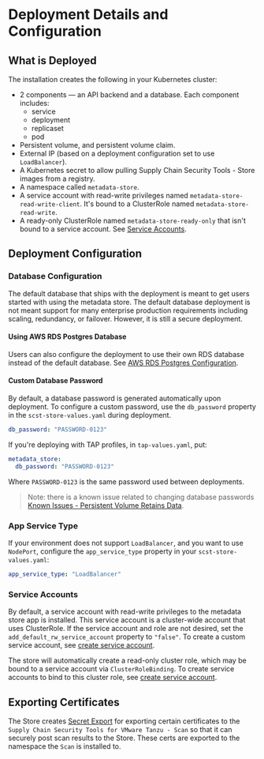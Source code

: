 # Deployment Details and Configuration

## What is Deployed

The installation creates the following in your Kubernetes cluster:

* 2 components — an API backend and a database. 
Each component includes:
    * service
    * deployment
    * replicaset
    * pod
* Persistent volume, and persistent volume claim.
* External IP (based on a deployment configuration set to use `LoadBalancer`).
* A Kubernetes secret to allow pulling Supply Chain Security Tools - Store images from a registry.
* A namespace called `metadata-store`.
* A service account with read-write privileges named `metadata-store-read-write-client`. It's bound to a ClusterRole named `metadata-store-read-write`.
* A ready-only ClusterRole named `metadata-store-ready-only` that isn't bound to a service account. See [Service Accounts](#service-accounts).

## <a id='configuration'></a> Deployment Configuration
### Database Configuration

The default database that ships with the deployment is meant to get users started with using the metadata store. The default database deployment is not meant support for many enterprise production requirements including scaling, redundancy, or failover. However, it is still a secure deployment.

#### Using AWS RDS Postgres Database

Users can also configure the deployment to use their own RDS database instead of the default database. See [AWS RDS Postgres Configuration](use_aws_rds.md).

#### Custom Database Password

By default, a database password is generated automatically upon deployment. To configure a custom password, use the `db_password` property in the `scst-store-values.yaml` during deployment.

```yaml
db_password: "PASSWORD-0123"
```

If you're deploying with TAP profiles, in `tap-values.yaml`, put:

```yaml
metadata_store:
  db_password: "PASSWORD-0123"
```

Where `PASSWORD-0123` is the same password used between deployments.

> Note: there is a known issue related to changing database passwords [Known Issues - Persistent Volume Retains Data](known_issues.md#persistent-volume-retains-data).

### App Service Type

If your environment does not support `LoadBalancer`, and you want to use `NodePort`, configure the `app_service_type` property in your `scst-store-values.yaml`:

```yaml
app_service_type: "LoadBalancer"
```

### <a id='service-accounts'></a>Service Accounts

By default, a service account with read-write privileges to the metadata store app is installed. This service account is a cluster-wide account that uses ClusterRole. If the service account and role are not desired, set the `add_default_rw_service_account` property to `"false"`. To create a custom service account, see [create service account](create_service_account_access_token.md).

The store will automatically create a read-only cluster role, which may be bound to a service account via `ClusterRoleBinding`. To create service accounts to bind to this cluster role, see [create service account](create_service_account_access_token.md). 

## Exporting Certificates

The Store creates [Secret Export](https://github.com/vmware-tanzu/carvel-secretgen-controller/blob/develop/docs/secret-export.md) for exporting certain certificates to the `Supply Chain Security Tools for VMware Tanzu - Scan` so that it can securely post scan results to the Store. These certs are exported to the namespace the `Scan` is installed to. 
